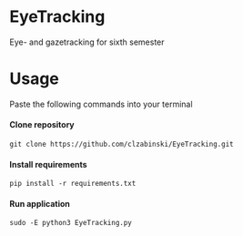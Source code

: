 # EyeTracking
Eye- and gazetracking for sixth semester

# Usage 
Paste the following commands into your terminal

#### Clone repository
`git clone https://github.com/clzabinski/EyeTracking.git`

#### Install requirements
`pip install -r requirements.txt`

#### Run application
`sudo -E python3 EyeTracking.py`